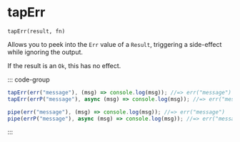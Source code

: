 # tapErr

`tapErr(result, fn)`

Allows you to peek into the `Err` value of a `Result`, triggering a side-effect while ignoring the output.

If the result is an `Ok`, this has no effect.

::: code-group

```ts [data-first]
tapErr(err("message"), (msg) => console.log(msg)); //=> err("message")
tapErr(errP("message"), async (msg) => console.log(msg)); //=> err("message")
```

```ts [data-last]
pipe(err("message"), (msg) => console.log(msg)); //=> err("message")
pipe(errP("message"), async (msg) => console.log(msg)); //=> err("message")
```

:::
